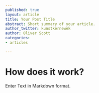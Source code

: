 ```yaml
---
published: true
layout: article
title: Your Post Title
abstract: Short summary of your article.
author_twitter: kunstkernewek
author: Oliver Scott
categories:
- articles  

---
```


# How does it work?

Enter Text in Markdown format.